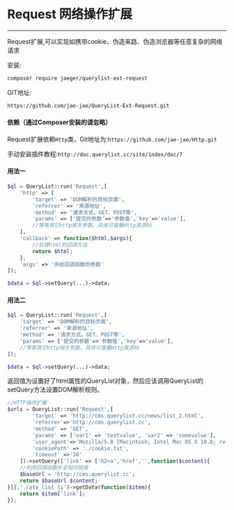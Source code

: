 # Request 网络操作扩展

---

Request扩展,可以实现如携带cookie、伪造来路、伪造浏览器等任意复杂的网络请求

安装:
```bash
composer require jaeger/querylist-ext-request
```
GIT地址:
```bash
https://github.com/jae-jae/QueryList-Ext-Request.git
```
#### 依赖（通过Composer安装的请忽略）
Request扩展依赖`Http`类，Git地址为:`https://github.com/jae-jae/Http.git`

手动安装插件教程:`http://doc.querylist.cc/site/index/doc/7`

#### 用法一
```php
$ql = QueryList::run('Request',[
	'http' => [
		'target' => 'DOM解析的目标页面',
		'referrer' => '来源地址',
		'method' => '请求方式，GET、POST等',
		'params' => ['提交的参数'=>'参数值','key'=>'value'],
		//等等其它http相关参数，具体可查看Http类源码
	],
	'callback' => function($html,$args){
		//处理html的回调方法
		return $html;
	},
	'args' => '传给回调函数的参数'
]);

$data = $ql->setQuery(...)->data;
```
#### 用法二
```php
$ql = QueryList::run('Request',[
	'target' => 'DOM解析的目标页面',
	'referrer' => '来源地址',
	'method' => '请求方式，GET、POST等',
	'params' => ['提交的参数'=>'参数值','key'=>'value'],
	//等等其它http相关参数，具体可查看Http类源码
]);

$data = $ql->setQuery(...)->data;
```
返回值为设置好了html属性的QueryList对象，然后应该调用QueryList的setQuery方法设置DOM解析规则。

````php
//HTTP操作扩展
$urls = QueryList::run('Request',[
        'target' => 'http://cms.querylist.cc/news/list_2.html',
        'referrer'=>'http://cms.querylist.cc',
        'method' => 'GET',
        'params' => ['var1' => 'testvalue', 'var2' => 'somevalue'],
        'user_agent'=>'Mozilla/5.0 (Macintosh; Intel Mac OS X 10.8; rv:21.0) Gecko/20100101 Firefox/21.0',
        'cookiePath' => './cookie.txt',
        'timeout' =>'30'
    ])->setQuery(['link' => ['h2>a','href','',function($content){
    //利用回调函数补全相对链接
    $baseUrl = 'http://cms.querylist.cc';
    return $baseUrl.$content;
}]],'.cate_list li')->getData(function($item){
    return $item['link'];
});
````



